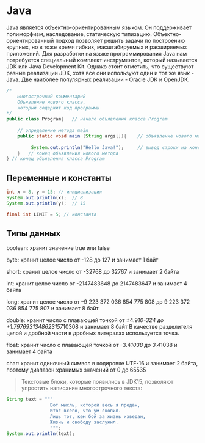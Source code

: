 # Java
Java является объектно-ориентированным языком. Он поддерживает полиморфизм, наследование, статическую типизацию. Объектно-ориентированный подход позволяет решить задачи по построению крупных, но в тоже время гибких, масштабируемых и расширяемых приложений.
Для разработки на языке программирования Java нам потребуется специальный комплект инструментов, который называется JDK или Java Development Kit. Однако стоит отметить, что существуют разные реализации JDK, хотя все они используют один и тот же язык - Java. Две наиболее популярных реализации - Oracle JDK и OpenJDK.

```java
/*
    многострочный комментарий
    Объявление нового класса,
    который содержит код программы
*/
public class Program{   // начало объявления класса Program
      
    // определение метода main
    public static void main (String args[]){    // объявление нового метода
          
         System.out.println("Hello Java!");     // вывод строки на консоль
    }   // конец объявления нового метода
} // конец объявления класса Program
```
## Переменные и константы

```java
int x = 8, y = 15; // инициализация
System.out.println(x);  // 8
System.out.println(y);  // 15

final int LIMIT = 5; // константа
```

## Типы данных

boolean: хранит значение true или false

byte: хранит целое число от -128 до 127 и занимает 1 байт

short: хранит целое число от -32768 до 32767 и занимает 2 байта

int: хранит целое число от -2147483648 до 2147483647 и занимает 4 байта

long: хранит целое число от –9 223 372 036 854 775 808 до 9 223 372 036 854 775 807 и занимает 8 байт

double: хранит число с плавающей точкой от ±4.9*10-324 до ±1.7976931348623157*10308 и занимает 8 байт
В качестве разделителя целой и дробной части в дробных литералах используется точка.

float: хранит число с плавающей точкой от -3.4*1038 до 3.4*1038 и занимает 4 байта

char: хранит одиночный символ в кодировке UTF-16 и занимает 2 байта, поэтому диапазон хранимых значений от 0 до 65535


> Текстовые блоки, которые появились в JDK15, позволяют упростить написание многострочного текста:
```java
String text = """
                Вот мысль, которой весь я предан,
                Итог всего, что ум скопил.
                Лишь тот, кем бой за жизнь изведан,
                Жизнь и свободу заслужил.
                """;
System.out.println(text);
```
